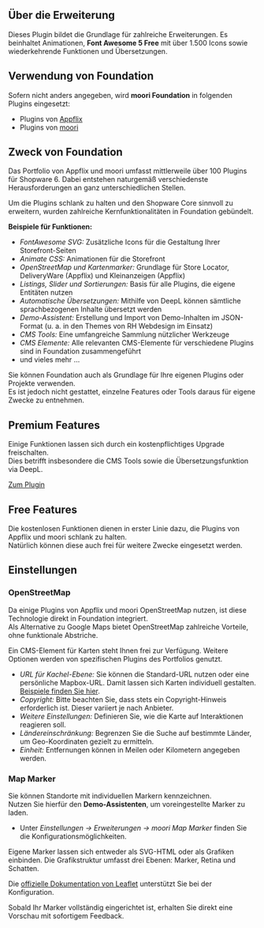 ## Über die Erweiterung

Dieses Plugin bildet die Grundlage für zahlreiche Erweiterungen. Es beinhaltet Animationen, **Font Awesome 5 Free** mit über 1.500 Icons sowie wiederkehrende Funktionen und Übersetzungen.

## Verwendung von Foundation

Sofern nicht anders angegeben, wird **moori Foundation** in folgenden Plugins eingesetzt:

* Plugins von [Appflix](https://store.shopware.com/de/extension-partners/appflix-ug)
* Plugins von [moori](https://store.shopware.com/de/extension-partners/moori)

## Zweck von Foundation

Das Portfolio von Appflix und moori umfasst mittlerweile über 100 Plugins für Shopware 6. Dabei entstehen naturgemäß verschiedenste Herausforderungen an ganz unterschiedlichen Stellen.

Um die Plugins schlank zu halten und den Shopware Core sinnvoll zu erweitern, wurden zahlreiche Kernfunktionalitäten in Foundation gebündelt.

**Beispiele für Funktionen:**

- *FontAwesome SVG:* Zusätzliche Icons für die Gestaltung Ihrer Storefront-Seiten
- *Animate CSS:* Animationen für die Storefront
- *OpenStreetMap und Kartenmarker:* Grundlage für Store Locator, DeliveryWare (Appflix) und Kleinanzeigen (Appflix)
- *Listings, Slider und Sortierungen:* Basis für alle Plugins, die eigene Entitäten nutzen
- *Automatische Übersetzungen:* Mithilfe von DeepL können sämtliche sprachbezogenen Inhalte übersetzt werden
- *Demo-Assistent:* Erstellung und Import von Demo-Inhalten im JSON-Format (u. a. in den Themes von RH Webdesign im Einsatz)
- *CMS Tools:* Eine umfangreiche Sammlung nützlicher Werkzeuge
- *CMS Elemente:* Alle relevanten CMS-Elemente für verschiedene Plugins sind in Foundation zusammengeführt
- und vieles mehr …

Sie können Foundation auch als Grundlage für Ihre eigenen Plugins oder Projekte verwenden.  
Es ist jedoch nicht gestattet, einzelne Features oder Tools daraus für eigene Zwecke zu entnehmen.

## Premium Features

Einige Funktionen lassen sich durch ein kostenpflichtiges Upgrade freischalten.  
Dies betrifft insbesondere die CMS Tools sowie die Übersetzungsfunktion via DeepL.

[Zum Plugin](https://store.shopware.com/de/moorl87443379024m12/features-add-on-foundation.html)

## Free Features

Die kostenlosen Funktionen dienen in erster Linie dazu, die Plugins von Appflix und moori schlank zu halten.  
Natürlich können diese auch frei für weitere Zwecke eingesetzt werden.

## Einstellungen

### OpenStreetMap

Da einige Plugins von Appflix und moori OpenStreetMap nutzen, ist diese Technologie direkt in Foundation integriert.  
Als Alternative zu Google Maps bietet OpenStreetMap zahlreiche Vorteile, ohne funktionale Abstriche.

Ein CMS-Element für Karten steht Ihnen frei zur Verfügung. Weitere Optionen werden von spezifischen Plugins des Portfolios genutzt.

- *URL für Kachel-Ebene:* Sie können die Standard-URL nutzen oder eine persönliche Mapbox-URL. Damit lassen sich Karten individuell gestalten. [Beispiele finden Sie hier](https://leaflet-extras.github.io/leaflet-providers/preview/).
- *Copyright:* Bitte beachten Sie, dass stets ein Copyright-Hinweis erforderlich ist. Dieser variiert je nach Anbieter.
- *Weitere Einstellungen:* Definieren Sie, wie die Karte auf Interaktionen reagieren soll.
- *Ländereinschränkung:* Begrenzen Sie die Suche auf bestimmte Länder, um Geo-Koordinaten gezielt zu ermitteln.
- *Einheit:* Entfernungen können in Meilen oder Kilometern angegeben werden.

### Map Marker

Sie können Standorte mit individuellen Markern kennzeichnen.  
Nutzen Sie hierfür den **Demo-Assistenten**, um voreingestellte Marker zu laden.

- Unter *Einstellungen → Erweiterungen → moori Map Marker* finden Sie die Konfigurationsmöglichkeiten.

Eigene Marker lassen sich entweder als SVG-HTML oder als Grafiken einbinden. Die Grafikstruktur umfasst drei Ebenen: Marker, Retina und Schatten.

Die [offizielle Dokumentation von Leaflet](https://leafletjs.com/examples/custom-icons/) unterstützt Sie bei der Konfiguration.

Sobald Ihr Marker vollständig eingerichtet ist, erhalten Sie direkt eine Vorschau mit sofortigem Feedback.  
